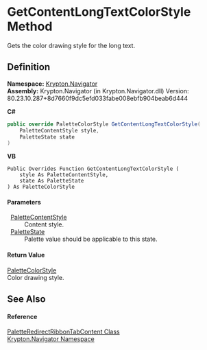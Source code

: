 # GetContentLongTextColorStyle Method


Gets the color drawing style for the long text.



## Definition
**Namespace:** <a href="a21ac074-d119-3dc6-bd1c-d3a12c0128bc.md">Krypton.Navigator</a>  
**Assembly:** Krypton.Navigator (in Krypton.Navigator.dll) Version: 80.23.10.287+8d7660f9dc5efd033fabe008ebfb904beab6d444

**C#**
``` C#
public override PaletteColorStyle GetContentLongTextColorStyle(
	PaletteContentStyle style,
	PaletteState state
)
```
**VB**
``` VB
Public Overrides Function GetContentLongTextColorStyle ( 
	style As PaletteContentStyle,
	state As PaletteState
) As PaletteColorStyle
```



#### Parameters
<dl><dt>  <a href="e51bbd11-7fb5-8388-9a31-63383b173303.md">PaletteContentStyle</a></dt><dd>Content style.</dd><dt>  <a href="93e626cd-00cf-240e-06c6-ab4d47e982ba.md">PaletteState</a></dt><dd>Palette value should be applicable to this state.</dd></dl>

#### Return Value
<a href="8a542ccb-8047-6d9d-bb9d-ca4c9754ba7e.md">PaletteColorStyle</a>  
Color drawing style.

## See Also


#### Reference
<a href="f78d1c94-ccf9-c9bc-85cd-232a8e90b00b.md">PaletteRedirectRibbonTabContent Class</a>  
<a href="a21ac074-d119-3dc6-bd1c-d3a12c0128bc.md">Krypton.Navigator Namespace</a>  
